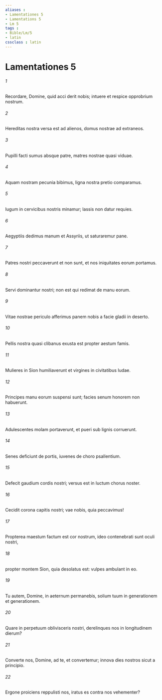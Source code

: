```yaml
---
aliases : 
- Lamentationes 5
- Lamentations 5
- Lm 5
tags : 
- Bible/Lm/5
- latin
cssclass : latin
---
```


# Lamentationes 5

###### 1
Recordare, Domine, quid acci derit nobis; intuere et respice opprobrium nostrum.
###### 2
Hereditas nostra versa est ad alienos, domus nostrae ad extraneos.
###### 3
Pupilli facti sumus absque patre, matres nostrae quasi viduae.
###### 4
Aquam nostram pecunia bibimus, ligna nostra pretio comparamus.
###### 5
Iugum in cervicibus nostris minamur; lassis non datur requies.
###### 6
Aegyptiis dedimus manum et Assyriis, ut saturaremur pane.
###### 7
Patres nostri peccaverunt et non sunt, et nos iniquitates eorum portamus. 
###### 8
Servi dominantur nostri; non est qui redimat de manu eorum.
###### 9
Vitae nostrae periculo afferimus panem nobis a facie gladii in deserto.
###### 10
Pellis nostra quasi clibanus exusta est propter aestum famis.
###### 11
Mulieres in Sion humiliaverunt et virgines in civitatibus Iudae.
###### 12
Principes manu eorum suspensi sunt; facies senum honorem non habuerunt.
###### 13
Adulescentes molam portaverunt, et pueri sub lignis corruerunt.
###### 14
Senes deficiunt de portis, iuvenes de choro psallentium.
###### 15
Defecit gaudium cordis nostri; versus est in luctum chorus noster.
###### 16
Cecidit corona capitis nostri; vae nobis, quia peccavimus!
###### 17
Propterea maestum factum est cor nostrum, ideo contenebrati sunt oculi nostri,
###### 18
propter montem Sion, quia desolatus est: vulpes ambulant in eo.
###### 19
Tu autem, Domine, in aeternum permanebis, solium tuum in generationem et generationem.
###### 20
Quare in perpetuum oblivisceris nostri, derelinques nos in longitudinem dierum?
###### 21
Converte nos, Domine, ad te, et convertemur; innova dies nostros sicut a principio.
###### 22
Ergone proiciens reppulisti nos, iratus es contra nos vehementer?
